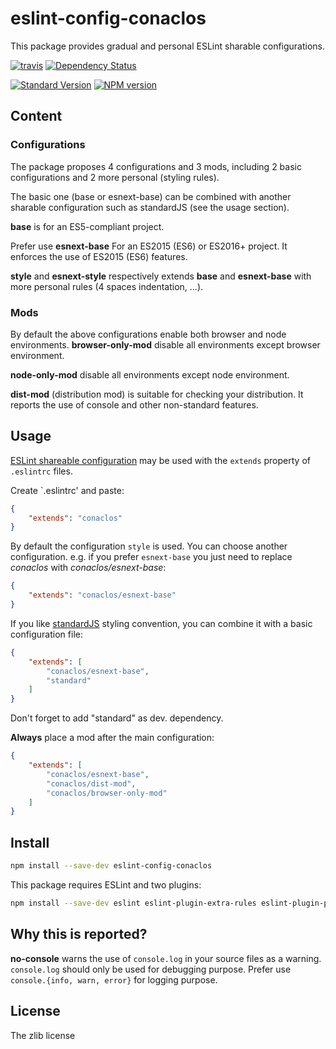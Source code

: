 # eslint-config-conaclos

This package provides gradual and personal ESLint sharable configurations.

[![travis][travis-image]][travis-url]
[![Dependency Status][versioneye-image]][versioneye-url]

[![Standard Version][sv-image]][sv-url]
[![NPM version][npm-image]][npm-url]

## Content

### Configurations

The package proposes 4 configurations and 3 mods, including 2 basic
configurations and 2 more personal (styling rules).

The basic one (base or esnext-base) can be combined with another sharable
configuration such as standardJS (see the usage section).

**base** is for an ES5-compliant project.

Prefer use **esnext-base** For an ES2015 (ES6) or ES2016+ project. It enforces
the use of ES2015 (ES6) features.

**style** and **esnext-style** respectively extends **base** and **esnext-base**
with more personal rules (4 spaces indentation, ...).

### Mods

By default the above configurations enable both browser and node environments.
**browser-only-mod** disable all environments except browser environment.

**node-only-mod** disable all environments except node environment.

**dist-mod** (distribution mod) is suitable for checking your distribution.
It reports the use of console and other non-standard features.

## Usage

[ESLint shareable configuration][esl-sc] may be used with the `extends` property
 of `.eslintrc` files.

Create `.eslintrc' and paste:
```json
{
    "extends": "conaclos"
}
```

By default the configuration `style` is used.
You can choose another configuration.
e.g. if you prefer `esnext-base` you just need to replace *conaclos* with
 *conaclos/esnext-base*:
```json
{
    "extends": "conaclos/esnext-base"
}
```
If you like [standardJS](http://standardjs.com/) styling convention, you can
combine it with a basic configuration file:
```json
{
    "extends": [
        "conaclos/esnext-base",
        "standard"
    ]
}
```
Don't forget to add "standard" as dev. dependency.

**Always** place a mod after the main configuration:
```json
{
    "extends": [
        "conaclos/esnext-base",
        "conaclos/dist-mod",
        "conaclos/browser-only-mod"
    ]
}
```

## Install

```bash
npm install --save-dev eslint-config-conaclos
```

This package requires ESLint and two plugins:

```bash
npm install --save-dev eslint eslint-plugin-extra-rules eslint-plugin-promise
```

## Why this is reported?

**no-console** warns the use of ```console.log``` in your source files as a
warning.
```console.log``` should only be used for debugging purpose.
Prefer use ```console.{info, warn, error}``` for logging purpose.

## License

The zlib license

[esl-sc]: http://eslint.org/docs/developer-guide/shareable-configs

[travis-image]:
https://img.shields.io/travis/Conaclos/eslint-config-conaclos/master.svg
[travis-url]: https://travis-ci.org/Conaclos/eslint-config-conaclos
[versioneye-image]:
https://www.versioneye.com/user/projects/5708d96ffcd19a005185516b/badge.svg?style=flat
[versioneye-url]:
https://www.versioneye.com/user/projects/5708d96ffcd19a005185516b
[sv-image]:
https://img.shields.io/badge/release-standard%20version-brightgreen.svg
[sv-url]:
https://github.com/conventional-changelog/standard-version
[npm-image]:
https://img.shields.io/npm/v/eslint-config-conaclos.svg
[npm-url]:
https://www.npmjs.com/package/eslint-config-conaclos

